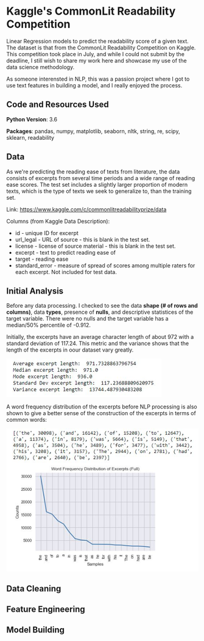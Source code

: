 # Kaggle's CommonLit Readability Competition
Linear Regression models to predict the readability score of a given text. The dataset is that from the CommonLit Readability Competition on Kaggle. This competition took place in July, and while I could not submit by the deadline, I still wish to share my work here and showcase my use of the data science methodology.

As someone interensted in NLP, this was a passion project where I got to use text features in building a model, and I really enjoyed the process.

## Code and Resources Used

**Python Version**: 3.6

**Packages**: pandas, numpy, matplotlib, seaborn, nltk, string, re, scipy, sklearn, readability

## Data

As we're predicting the reading ease of texts from literature, the data consists of excerpts from several time periods and a wide range of reading ease scores. The test set includes a slightly larger proportion of modern texts, which is the type of texts we seek to generalize to, than the training set.

Link: https://www.kaggle.com/c/commonlitreadabilityprize/data

Columns (from Kaggle Data Description):
- id - unique ID for excerpt
- url_legal - URL of source - this is blank in the test set.
- license - license of source material - this is blank in the test set.
- excerpt - text to predict reading ease of
- target - reading ease
- standard_error - measure of spread of scores among multiple raters for each excerpt. Not included for test data.

## Initial Analysis

Before any data processing. I checked to see the data **shape (# of rows and columns)**, data **types**, presence of **nulls**, and descriptive statistices of the target variable. There were no nulls and the target variable has a median/50% percentile of -0.912.

Initially, the excerpts have an average character length of about 972 with a standard deviation of 117.24. This metric and the variance shows that the length of the excerpts in oour dataset vary greatly.

![alt text](https://github.com/MarcelinoV/kaggle_commonlit/blob/master/images/pre_proc_excerpt_stats.jpg "Stats of excerpts Pre_Processing")

A word frequency distribution of the excerpts before NLP processing is also shown to give a better sense of the construction of the excerpts in terms of common words:

![alt text](https://github.com/MarcelinoV/kaggle_commonlit/blob/master/images/pre_proc_word_freq.jpg "Word Frequency Distribution of excerpts Pre_Processing")

## Data Cleaning



## Feature Engineering

## Model Building

##
